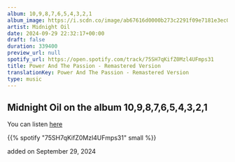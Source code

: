 ```yaml
---
album: 10,9,8,7,6,5,4,3,2,1
album_image: https://i.scdn.co/image/ab67616d0000b273c2291f09e7181e3ec0910977
artist: Midnight Oil
date: 2024-09-29 22:32:17+00:00
draft: false
duration: 339400
preview_url: null
spotify_url: https://open.spotify.com/track/75SH7qKifZ0Mzl4UFmps31
title: Power And The Passion - Remastered Version
translationKey: Power And The Passion - Remastered Version
type: music
---
```


## Midnight Oil on the album 10,9,8,7,6,5,4,3,2,1

You can listen [here](https://open.spotify.com/track/75SH7qKifZ0Mzl4UFmps31)

{{% spotify "75SH7qKifZ0Mzl4UFmps31" small %}}

added on September 29, 2024